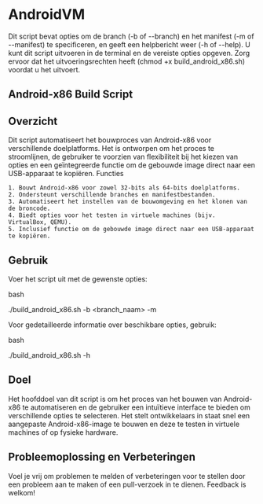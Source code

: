 # AndroidVM
Dit script bevat opties om de branch (-b of --branch) en het manifest (-m of --manifest) te specificeren, en geeft een helpbericht weer (-h of --help). U kunt dit script uitvoeren in de terminal en de vereiste opties opgeven. Zorg ervoor dat het uitvoeringsrechten heeft (chmod +x build_android_x86.sh) voordat u het uitvoert.

## Android-x86 Build Script

## Overzicht
Dit script automatiseert het bouwproces van Android-x86 voor verschillende doelplatforms. Het is ontworpen om het proces te stroomlijnen, de gebruiker te voorzien van flexibiliteit bij het kiezen van opties en een geïntegreerde functie om de gebouwde image direct naar een USB-apparaat te kopiëren.
Functies

    1. Bouwt Android-x86 voor zowel 32-bits als 64-bits doelplatforms.
    2. Ondersteunt verschillende branches en manifestbestanden.
    3. Automatiseert het instellen van de bouwomgeving en het klonen van de broncode.
    4. Biedt opties voor het testen in virtuele machines (bijv. VirtualBox, QEMU).
    5. Inclusief functie om de gebouwde image direct naar een USB-apparaat te kopiëren.

## Gebruik

Voer het script uit met de gewenste opties:

bash

./build_android_x86.sh -b <branch_naam> -m <manifest>

Voor gedetailleerde informatie over beschikbare opties, gebruik:

bash

./build_android_x86.sh -h

## Doel

Het hoofddoel van dit script is om het proces van het bouwen van Android-x86 te automatiseren en de gebruiker een intuïtieve interface te bieden om verschillende opties te selecteren. Het stelt ontwikkelaars in staat snel een aangepaste Android-x86-image te bouwen en deze te testen in virtuele machines of op fysieke hardware.

## Probleemoplossing en Verbeteringen

Voel je vrij om problemen te melden of verbeteringen voor te stellen door een probleem aan te maken of een pull-verzoek in te dienen. Feedback is welkom!
